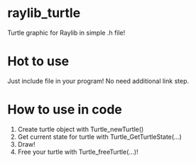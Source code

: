 # raylib_turtle
Turtle graphic for Raylib in simple .h file!
# Hot to use
Just include file in your program! No need additional link step.
# How to use in code
1. Create turtle object with Turtle_newTurtle()
2. Get current state for turtle with Turtle_GetTurtleState(...)
3. Draw!
4. Free your turtle with Turtle_freeTurtle(...)!
